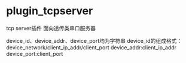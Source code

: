 plugin_tcpserver
================

tcp server插件
面向透传类串口服务器

device_id、device_addr、device_port均为字符串
device_id的组成格式：device_network/client_ip_addr/client_port
device_addr:client_ip_addr
device_port:client_port

